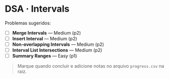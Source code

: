 # DSA · Intervals

Problemas sugeridos:

- [ ] **Merge Intervals** — Medium (p2)
- [ ] **Insert Interval** — Medium (p2)
- [ ] **Non-overlapping Intervals** — Medium (p2)
- [ ] **Interval List Intersections** — Medium (p2)
- [ ] **Summary Ranges** — Easy (p1)

> Marque quando concluir e adicione notas no arquivo `progress.csv` na raiz.
